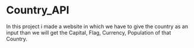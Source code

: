 # Country_API

In this project i made a website in which we have to give the country as an input than we will get the Capital, Flag, Currency, Population of that Country.
